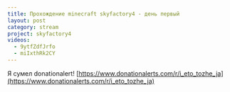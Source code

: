 ```yaml
---
title: Прохождение minecraft skyfactory4 - день первый
layout: post
category: stream
project: skyfactory4
videos:
  - 9ytfZdfJrfo
  - miIxthRk2CY
---
```


Я сумел donationalert! [https://www.donationalerts.com/r/i_eto_tozhe_ja](https://www.donationalerts.com/r/i_eto_tozhe_ja)


